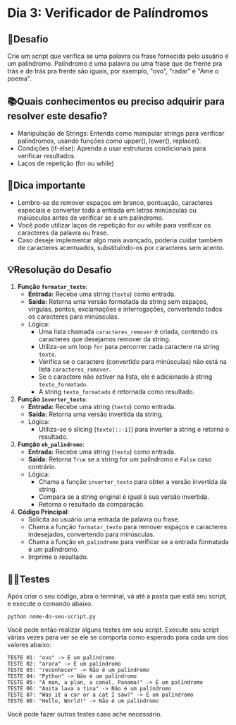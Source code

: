 # Dia 3: Verificador de Palíndromos

## 🎯Desafio
Crie um script que verifica se uma palavra ou frase fornecida pelo usuário é um palíndromo. Palíndromo é uma palavra ou uma frase que de frente pra trás e de trás pra frente são iguais, por exemplo, "ovo", "radar" e "Ame o poema".

## 📚Quais conhecimentos eu preciso adquirir para resolver este desafio?
- Manipulação de Strings: Entenda como manipular strings para verificar palíndromos, usando funções como upper(), lower(), replace().
- Condições (if-else): Aprenda a usar estruturas condicionais para verificar resultados.
- Laços de repetição (for ou while)

## 🔔Dica importante
- Lembre-se de remover espaços em branco, pontuação, caracteres especiais e converter toda a entrada em letras minúsculas ou maiúsculas antes de verificar se é um palíndromo.
- Você pode utilizar laços de repetição for ou while para verificar os caracteres da palavra ou frase.
- Caso deseje implementar algo mais avançado, poderia cuidar também de caracteres acentuados, substituíndo-os por caracteres sem acento.



## 💡Resolução do Desafio

1. **Função `formatar_texto`**:
   - **Entrada:** Recebe uma string (`texto`) como entrada.
   - **Saída:** Retorna uma versão formatada da string sem espaços, vírgulas, pontos, exclamações e interrogações, convertendo todos os caracteres para minúsculas.
   - Lógica:
     - Uma lista chamada `caracteres_remover` é criada, contendo os caracteres que desejamos remover da string.
     - Utiliza-se um loop `for` para percorrer cada caractere na string `texto`.
     - Verifica se o caractere (convertido para minúsculas) não está na lista `caracteres_remover`.
     - Se o caractere não estiver na lista, ele é adicionado à string `texto_formatado`.
     - A string `texto_formatado` é retornada como resultado.
2. **Função `inverter_texto`**:
   - **Entrada:** Recebe uma string (`texto`) como entrada.
   - **Saída:** Retorna uma versão invertida da string.
   - Lógica:
     - Utiliza-se o slicing (`texto[::-1]`) para inverter a string e retorna o resultado.
3. **Função `eh_palindromo`**:
   - **Entrada:** Recebe uma string (`texto`) como entrada.
   - **Saída:** Retorna `True` se a string for um palíndromo e `False` caso contrário.
   - Lógica:
     - Chama a função `inverter_texto` para obter a versão invertida da string.
     - Compara se a string original é igual à sua versão invertida.
     - Retorna o resultado da comparação.
4. **Código Principal**:
   - Solicita ao usuário uma entrada de palavra ou frase.
   - Chama a função `formatar_texto` para remover espaços e caracteres indesejados, convertendo para minúsculas.
   - Chama a função `eh_palindromo` para verificar se a entrada formatada é um palíndromo.
   - Imprime o resultado.

## 🕵️‍♀️Testes

Após criar o seu código, abra o terminal, vá até a pasta que está seu script, e execute o comando abaixo.

```
python nome-do-seu-script.py
```



Você pode então realizar alguns testes em seu script. Execute seu script várias vezes para ver se ele se comporta como esperado para cada um dos valores abaixo:

```
TESTE 01: "ovo" -> É um palíndromo
TESTE 02: "arara" -> É um palíndromo
TESTE 03: "reconhecer" -> Não é um palíndromo
TESTE 04: "Python" -> Não é um palíndromo
TESTE 05: "A man, a plan, a canal, Panama!" -> É um palíndromo
TESTE 06: "Anita lava a tina" -> Não é um palíndromo
TESTE 07: "Was it a car or a cat I saw?" -> É um palíndromo
TESTE 08: "Hello, World!" -> Não é um palíndromo
```



Você pode fazer outros testes caso ache necessário.
